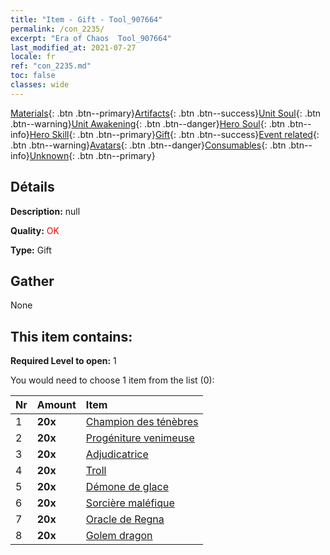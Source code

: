 ```yaml
---
title: "Item - Gift - Tool_907664"
permalink: /con_2235/
excerpt: "Era of Chaos  Tool_907664"
last_modified_at: 2021-07-27
locale: fr
ref: "con_2235.md"
toc: false
classes: wide
---
```

 [Materials](/ItemsFR/){: .btn .btn--primary}[Artifacts](/ItemsFR/Artifacts/){: .btn .btn--success}[Unit Soul](/ItemsFR/UnitSoul/){: .btn .btn--warning}[Unit Awakening](/ItemsFR/UnitAwakening/){: .btn .btn--danger}[Hero Soul](/ItemsFR/HeroSoul/){: .btn .btn--info}[Hero Skill](/ItemsFR/HeroSkill/){: .btn .btn--primary}[Gift](/ItemsFR/Gift/){: .btn .btn--success}[Event related](/ItemsFR/Events/){: .btn .btn--warning}[Avatars](/ItemsFR/Avatars/){: .btn .btn--danger}[Consumables](/ItemsFR/Consumables/){: .btn .btn--info}[Unknown](/ItemsFR/Unknown/){: .btn .btn--primary}

## Détails
 **Description:** null

 **Quality:** <span style="color: #FF0000">OK</span>

 **Type:** Gift

## Gather

  None

## This item contains:

 **Required Level to open:** 1

 You would need to choose 1 item from the list (0):

  | Nr | Amount |     Item    |
  |:---|:-------|:------------|
  | 1 |  **20x** | [Champion des ténèbres](/ItemsFR/unt_216/) |  | 
  | 2 |  **20x** | [Progéniture venimeuse](/ItemsFR/unt_234/) |  | 
  | 3 |  **20x** | [Adjudicatrice](/ItemsFR/unt_198/) |  | 
  | 4 |  **20x** | [Troll](/ItemsFR/unt_225/) |  | 
  | 5 |  **20x** | [Démone de glace](/ItemsFR/unt_269/) |  | 
  | 6 |  **20x** | [Sorcière maléfique](/ItemsFR/unt_252/) |  | 
  | 7 |  **20x** | [Oracle de Regna](/ItemsFR/unt_279/) |  | 
  | 8 |  **20x** | [Golem dragon](/ItemsFR/unt_243/) |  | 
